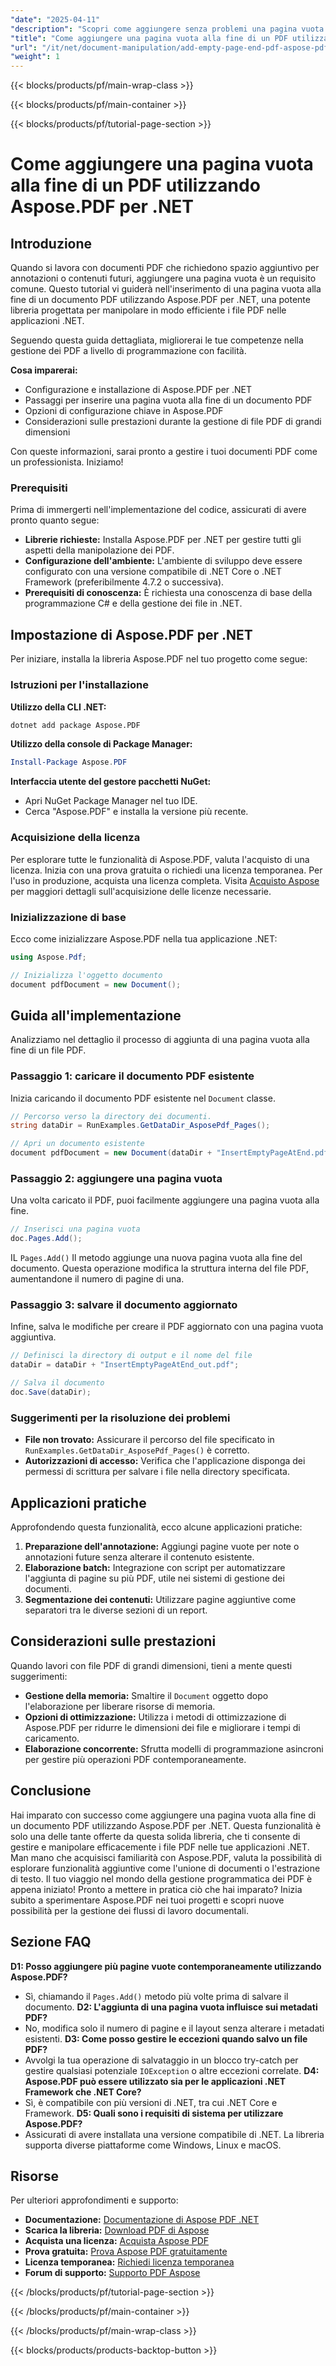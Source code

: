 ```yaml
---
"date": "2025-04-11"
"description": "Scopri come aggiungere senza problemi una pagina vuota alla fine del tuo PDF utilizzando Aspose.PDF per .NET. Questo tutorial completo illustra configurazione, implementazione e best practice."
"title": "Come aggiungere una pagina vuota alla fine di un PDF utilizzando Aspose.PDF per .NET | Guida passo passo"
"url": "/it/net/document-manipulation/add-empty-page-end-pdf-aspose-pdf-net/"
"weight": 1
---
```


{{< blocks/products/pf/main-wrap-class >}}

{{< blocks/products/pf/main-container >}}

{{< blocks/products/pf/tutorial-page-section >}}


# Come aggiungere una pagina vuota alla fine di un PDF utilizzando Aspose.PDF per .NET

## Introduzione

Quando si lavora con documenti PDF che richiedono spazio aggiuntivo per annotazioni o contenuti futuri, aggiungere una pagina vuota è un requisito comune. Questo tutorial vi guiderà nell'inserimento di una pagina vuota alla fine di un documento PDF utilizzando Aspose.PDF per .NET, una potente libreria progettata per manipolare in modo efficiente i file PDF nelle applicazioni .NET.

Seguendo questa guida dettagliata, migliorerai le tue competenze nella gestione dei PDF a livello di programmazione con facilità.

**Cosa imparerai:**
- Configurazione e installazione di Aspose.PDF per .NET
- Passaggi per inserire una pagina vuota alla fine di un documento PDF
- Opzioni di configurazione chiave in Aspose.PDF
- Considerazioni sulle prestazioni durante la gestione di file PDF di grandi dimensioni

Con queste informazioni, sarai pronto a gestire i tuoi documenti PDF come un professionista. Iniziamo!

### Prerequisiti
Prima di immergerti nell'implementazione del codice, assicurati di avere pronto quanto segue:

- **Librerie richieste:** Installa Aspose.PDF per .NET per gestire tutti gli aspetti della manipolazione dei PDF.
- **Configurazione dell'ambiente:** L'ambiente di sviluppo deve essere configurato con una versione compatibile di .NET Core o .NET Framework (preferibilmente 4.7.2 o successiva).
- **Prerequisiti di conoscenza:** È richiesta una conoscenza di base della programmazione C# e della gestione dei file in .NET.

## Impostazione di Aspose.PDF per .NET
Per iniziare, installa la libreria Aspose.PDF nel tuo progetto come segue:

### Istruzioni per l'installazione
**Utilizzo della CLI .NET:**
```bash
dotnet add package Aspose.PDF
```
**Utilizzo della console di Package Manager:**
```powershell
Install-Package Aspose.PDF
```
**Interfaccia utente del gestore pacchetti NuGet:**
- Apri NuGet Package Manager nel tuo IDE.
- Cerca "Aspose.PDF" e installa la versione più recente.

### Acquisizione della licenza
Per esplorare tutte le funzionalità di Aspose.PDF, valuta l'acquisto di una licenza. Inizia con una prova gratuita o richiedi una licenza temporanea. Per l'uso in produzione, acquista una licenza completa. Visita [Acquisto Aspose](https://purchase.aspose.com/buy) per maggiori dettagli sull'acquisizione delle licenze necessarie.

### Inizializzazione di base
Ecco come inizializzare Aspose.PDF nella tua applicazione .NET:
```csharp
using Aspose.Pdf;

// Inizializza l'oggetto documento
document pdfDocument = new Document();
```
## Guida all'implementazione
Analizziamo nel dettaglio il processo di aggiunta di una pagina vuota alla fine di un file PDF.

### Passaggio 1: caricare il documento PDF esistente
Inizia caricando il documento PDF esistente nel `Document` classe.
```csharp
// Percorso verso la directory dei documenti.
string dataDir = RunExamples.GetDataDir_AsposePdf_Pages();

// Apri un documento esistente
document pdfDocument = new Document(dataDir + "InsertEmptyPageAtEnd.pdf");
```
### Passaggio 2: aggiungere una pagina vuota
Una volta caricato il PDF, puoi facilmente aggiungere una pagina vuota alla fine.
```csharp
// Inserisci una pagina vuota
doc.Pages.Add();
```
IL `Pages.Add()` Il metodo aggiunge una nuova pagina vuota alla fine del documento. Questa operazione modifica la struttura interna del file PDF, aumentandone il numero di pagine di una.
### Passaggio 3: salvare il documento aggiornato
Infine, salva le modifiche per creare il PDF aggiornato con una pagina vuota aggiuntiva.
```csharp
// Definisci la directory di output e il nome del file
dataDir = dataDir + "InsertEmptyPageAtEnd_out.pdf";

// Salva il documento
doc.Save(dataDir);
```
### Suggerimenti per la risoluzione dei problemi
- **File non trovato:** Assicurare il percorso del file specificato in `RunExamples.GetDataDir_AsposePdf_Pages()` è corretto.
- **Autorizzazioni di accesso:** Verifica che l'applicazione disponga dei permessi di scrittura per salvare i file nella directory specificata.
## Applicazioni pratiche
Approfondendo questa funzionalità, ecco alcune applicazioni pratiche:
1. **Preparazione dell'annotazione:** Aggiungi pagine vuote per note o annotazioni future senza alterare il contenuto esistente.
2. **Elaborazione batch:** Integrazione con script per automatizzare l'aggiunta di pagine su più PDF, utile nei sistemi di gestione dei documenti.
3. **Segmentazione dei contenuti:** Utilizzare pagine aggiuntive come separatori tra le diverse sezioni di un report.
## Considerazioni sulle prestazioni
Quando lavori con file PDF di grandi dimensioni, tieni a mente questi suggerimenti:
- **Gestione della memoria:** Smaltire il `Document` oggetto dopo l'elaborazione per liberare risorse di memoria.
- **Opzioni di ottimizzazione:** Utilizza i metodi di ottimizzazione di Aspose.PDF per ridurre le dimensioni dei file e migliorare i tempi di caricamento.
- **Elaborazione concorrente:** Sfrutta modelli di programmazione asincroni per gestire più operazioni PDF contemporaneamente.
## Conclusione
Hai imparato con successo come aggiungere una pagina vuota alla fine di un documento PDF utilizzando Aspose.PDF per .NET. Questa funzionalità è solo una delle tante offerte da questa solida libreria, che ti consente di gestire e manipolare efficacemente i file PDF nelle tue applicazioni .NET.
Man mano che acquisisci familiarità con Aspose.PDF, valuta la possibilità di esplorare funzionalità aggiuntive come l'unione di documenti o l'estrazione di testo. Il tuo viaggio nel mondo della gestione programmatica dei PDF è appena iniziato!
Pronto a mettere in pratica ciò che hai imparato? Inizia subito a sperimentare Aspose.PDF nei tuoi progetti e scopri nuove possibilità per la gestione dei flussi di lavoro documentali.
## Sezione FAQ
**D1: Posso aggiungere più pagine vuote contemporaneamente utilizzando Aspose.PDF?**
- Sì, chiamando il `Pages.Add()` metodo più volte prima di salvare il documento.
**D2: L'aggiunta di una pagina vuota influisce sui metadati PDF?**
- No, modifica solo il numero di pagine e il layout senza alterare i metadati esistenti.
**D3: Come posso gestire le eccezioni quando salvo un file PDF?**
- Avvolgi la tua operazione di salvataggio in un blocco try-catch per gestire qualsiasi potenziale `IOException` o altre eccezioni correlate.
**D4: Aspose.PDF può essere utilizzato sia per le applicazioni .NET Framework che .NET Core?**
- Sì, è compatibile con più versioni di .NET, tra cui .NET Core e Framework.
**D5: Quali sono i requisiti di sistema per utilizzare Aspose.PDF?**
- Assicurati di avere installata una versione compatibile di .NET. La libreria supporta diverse piattaforme come Windows, Linux e macOS.
## Risorse
Per ulteriori approfondimenti e supporto:
- **Documentazione:** [Documentazione di Aspose PDF .NET](https://reference.aspose.com/pdf/net/)
- **Scarica la libreria:** [Download PDF di Aspose](https://releases.aspose.com/pdf/net/)
- **Acquista una licenza:** [Acquista Aspose PDF](https://purchase.aspose.com/buy)
- **Prova gratuita:** [Prova Aspose PDF gratuitamente](https://releases.aspose.com/pdf/net/)
- **Licenza temporanea:** [Richiedi licenza temporanea](https://purchase.aspose.com/temporary-license/)
- **Forum di supporto:** [Supporto PDF Aspose](https://forum.aspose.com/c/pdf/10)

{{< /blocks/products/pf/tutorial-page-section >}}

{{< /blocks/products/pf/main-container >}}

{{< /blocks/products/pf/main-wrap-class >}}

{{< blocks/products/products-backtop-button >}}
